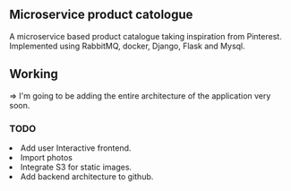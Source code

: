 ## Microservice product catologue

A microservice based product catalogue taking inspiration from Pinterest. Implemented using RabbitMQ, docker, Django, Flask and Mysql.

## Working
=> I'm going to be adding the entire architecture of the application very soon.

### TODO
<li> Add user Interactive frontend.</li>
<li> Import photos</li>
<li> Integrate S3 for static images.</li>
<li> Add backend architecture to github.</li>
